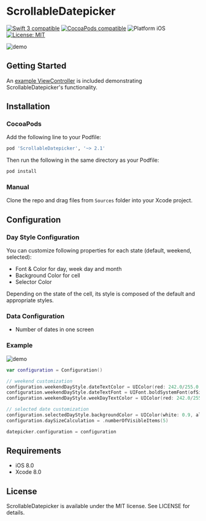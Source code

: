 ScrollableDatepicker
============

<p align="left">
	<a href="https://developer.apple.com/swift"><img src="https://img.shields.io/badge/Swift_3-compatible-4BC51D.svg?style=flat" alt="Swift 3 compatible" /></a>
	<a href="https://cocoapods.org/pods/ScrollableDatepicker"><img src="https://img.shields.io/badge/pod-2.1.0-blue.svg" alt="CocoaPods compatible" /></a>
	<img src="https://img.shields.io/badge/platform-iOS-blue.svg?style=flat" alt="Platform iOS" />
	<a href="https://raw.githubusercontent.com/maxsokolov/tablekit/master/LICENSE"><img src="http://img.shields.io/badge/license-MIT-blue.svg?style=flat" alt="License: MIT" /></a>
</p>

![demo](Screenshots/screen.png)

## Getting Started

An [example ViewController](https://github.com/noxt/ScrollableDatepicker/blob/master/ScrollableDatepicker/PresentationLayer/ViewController.swift) is included demonstrating ScrollableDatepicker's functionality.

## Installation

### CocoaPods

Add the following line to your Podfile:

```ruby
pod 'ScrollableDatepicker', '~> 2.1'
```

Then run the following in the same directory as your Podfile:
```ruby
pod install
```

### Manual

Clone the repo and drag files from `Sources` folder into your Xcode project.




## Configuration

### Day Style Configuration


You can customize following properties for each state (default, weekend, selected):

- Font & Color for day, week day and month
- Background Color for cell
- Selector Color

Depending on the state of the cell, its style is composed of the default and appropriate styles.


### Data Configuration

- Number of dates in one screen


### Example 

![demo](Screenshots/screen-customization.png)

```swift
var configuration = Configuration()

// weekend customization
configuration.weekendDayStyle.dateTextColor = UIColor(red: 242.0/255.0, green: 93.0/255.0, blue: 28.0/255.0, alpha: 1.0)
configuration.weekendDayStyle.dateTextFont = UIFont.boldSystemFont(ofSize: 20)
configuration.weekendDayStyle.weekDayTextColor = UIColor(red: 242.0/255.0, green: 93.0/255.0, blue: 28.0/255.0, alpha: 1.0)

// selected date customization
configuration.selectedDayStyle.backgroundColor = UIColor(white: 0.9, alpha: 1)
configuration.daySizeCalculation = .numberOfVisibleItems(5)

datepicker.configuration = configuration

```


## Requirements

- iOS 8.0
- Xcode 8.0


## License

ScrollableDatepicker is available under the MIT license. See LICENSE for details.
